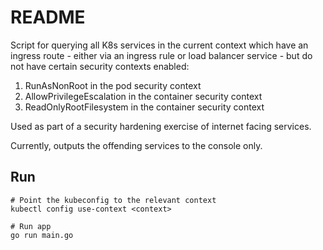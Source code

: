 # README

Script for querying all K8s services in the current context which have an ingress route - either via an ingress rule or load balancer service - 
but do not have certain security contexts enabled:

1. RunAsNonRoot in the pod security context
2. AllowPrivilegeEscalation in the container security context
3. ReadOnlyRootFilesystem in the container security context

Used as part of a security hardening exercise of internet facing services.

Currently, outputs the offending services to the console only.

## Run

```shell
# Point the kubeconfig to the relevant context
kubectl config use-context <context>

# Run app
go run main.go
```